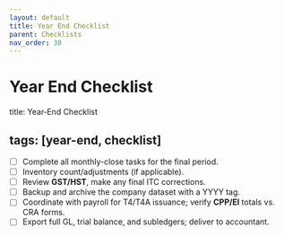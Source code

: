 ```yaml
---
layout: default
title: Year End Checklist
parent: Checklists
nav_order: 30
---
```

# Year End Checklist

title: Year‑End Checklist

## tags: [year-end, checklist]


- [ ] Complete all monthly-close tasks for the final period.
- [ ] Inventory count/adjustments (if applicable).
- [ ] Review **GST/HST**, make any final ITC corrections.
- [ ] Backup and archive the company dataset with a YYYY tag.
- [ ] Coordinate with payroll for T4/T4A issuance; verify **CPP/EI** totals vs. CRA forms.
- [ ] Export full GL, trial balance, and subledgers; deliver to accountant.
